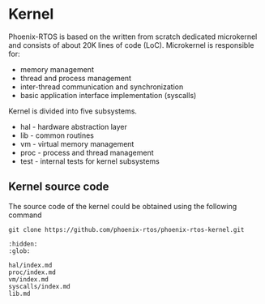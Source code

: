 # Kernel

Phoenix-RTOS is based on the written from scratch dedicated microkernel and consists of about 20K lines of code (LoC).
Microkernel is responsible for:

* memory management
* thread and process management
* inter-thread communication and synchronization
* basic application interface implementation (syscalls)

Kernel is divided into five subsystems.

* hal - hardware abstraction layer
* lib - common routines
* vm - virtual memory management
* proc - process and thread management
* test - internal tests for kernel subsystems

## Kernel source code

The source code of the kernel could be obtained using the following command

```console
git clone https://github.com/phoenix-rtos/phoenix-rtos-kernel.git
```

```{toctree}
:hidden:
:glob:

hal/index.md
proc/index.md
vm/index.md
syscalls/index.md
lib.md
```
